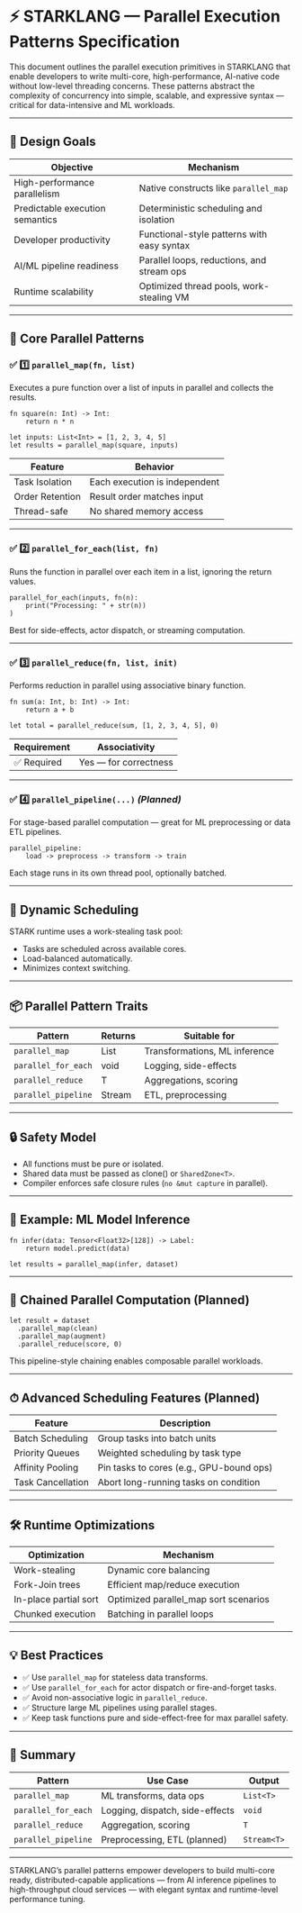
# ⚡ STARKLANG — Parallel Execution Patterns Specification

This document outlines the parallel execution primitives in STARKLANG that enable developers to write multi-core, high-performance, AI-native code without low-level threading concerns. These patterns abstract the complexity of concurrency into simple, scalable, and expressive syntax — critical for data-intensive and ML workloads.

---

## 📌 Design Goals

| Objective                         | Mechanism                                  |
|----------------------------------|---------------------------------------------|
| High-performance parallelism     | Native constructs like `parallel_map`       |
| Predictable execution semantics  | Deterministic scheduling and isolation      |
| Developer productivity           | Functional-style patterns with easy syntax  |
| AI/ML pipeline readiness         | Parallel loops, reductions, and stream ops  |
| Runtime scalability              | Optimized thread pools, work-stealing VM    |

---

## 🧠 Core Parallel Patterns

### ✅ 1️⃣ `parallel_map(fn, list)`

Executes a pure function over a list of inputs in parallel and collects the results.

```stark
fn square(n: Int) -> Int:
    return n * n

let inputs: List<Int> = [1, 2, 3, 4, 5]
let results = parallel_map(square, inputs)
```

| Feature | Behavior |
|--------|----------|
| Task Isolation | Each execution is independent |
| Order Retention | Result order matches input |
| Thread-safe | No shared memory access |

---

### ✅ 2️⃣ `parallel_for_each(list, fn)`

Runs the function in parallel over each item in a list, ignoring the return values.

```stark
parallel_for_each(inputs, fn(n):
    print("Processing: " + str(n))
)
```

Best for side-effects, actor dispatch, or streaming computation.

---

### ✅ 3️⃣ `parallel_reduce(fn, list, init)`

Performs reduction in parallel using associative binary function.

```stark
fn sum(a: Int, b: Int) -> Int:
    return a + b

let total = parallel_reduce(sum, [1, 2, 3, 4, 5], 0)
```

| Requirement | Associativity |
|-------------|---------------|
| ✅ Required | Yes — for correctness |

---

### ✅ 4️⃣ `parallel_pipeline(...)` *(Planned)*

For stage-based parallel computation — great for ML preprocessing or data ETL pipelines.

```stark
parallel_pipeline:
    load -> preprocess -> transform -> train
```

Each stage runs in its own thread pool, optionally batched.

---

## 🔁 Dynamic Scheduling

STARK runtime uses a work-stealing task pool:
- Tasks are scheduled across available cores.
- Load-balanced automatically.
- Minimizes context switching.

---

## 📦 Parallel Pattern Traits

| Pattern             | Returns | Suitable for        |
|---------------------|---------|----------------------|
| `parallel_map`      | List<T> | Transformations, ML inference |
| `parallel_for_each` | void    | Logging, side-effects |
| `parallel_reduce`   | T       | Aggregations, scoring |
| `parallel_pipeline` | Stream | ETL, preprocessing   |

---

## 🔒 Safety Model

- All functions must be pure or isolated.
- Shared data must be passed as clone() or `SharedZone<T>`.
- Compiler enforces safe closure rules (`no &mut capture` in parallel).

---

## 🧪 Example: ML Model Inference

```stark
fn infer(data: Tensor<Float32>[128]) -> Label:
    return model.predict(data)

let results = parallel_map(infer, dataset)
```

---

## 🔄 Chained Parallel Computation (Planned)

```stark
let result = dataset
  .parallel_map(clean)
  .parallel_map(augment)
  .parallel_reduce(score, 0)
```

This pipeline-style chaining enables composable parallel workloads.

---

## ⏱ Advanced Scheduling Features (Planned)

| Feature | Description |
|--------|-------------|
| Batch Scheduling | Group tasks into batch units |
| Priority Queues | Weighted scheduling by task type |
| Affinity Pooling | Pin tasks to cores (e.g., GPU-bound ops) |
| Task Cancellation | Abort long-running tasks on condition |

---

## 🛠 Runtime Optimizations

| Optimization        | Mechanism |
|---------------------|----------|
| Work-stealing       | Dynamic core balancing |
| Fork-Join trees     | Efficient map/reduce execution |
| In-place partial sort | Optimized parallel_map sort scenarios |
| Chunked execution   | Batching in parallel loops |

---

## 💡 Best Practices

- ✅ Use `parallel_map` for stateless data transforms.
- ✅ Use `parallel_for_each` for actor dispatch or fire-and-forget tasks.
- ✅ Avoid non-associative logic in `parallel_reduce`.
- ✅ Structure large ML pipelines using parallel stages.
- ✅ Keep task functions pure and side-effect-free for max parallel safety.

---

## 📌 Summary

| Pattern                 | Use Case                         | Output |
|------------------------|----------------------------------|--------|
| `parallel_map`         | ML transforms, data ops          | `List<T>` |
| `parallel_for_each`    | Logging, dispatch, side-effects  | `void` |
| `parallel_reduce`      | Aggregation, scoring             | `T` |
| `parallel_pipeline`    | Preprocessing, ETL (planned)     | `Stream<T>` |

---

STARKLANG’s parallel patterns empower developers to build multi-core ready, distributed-capable applications — from AI inference pipelines to high-throughput cloud services — with elegant syntax and runtime-level performance tuning.
